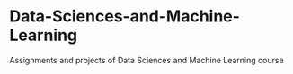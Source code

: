 # Data-Sciences-and-Machine-Learning
Assignments and projects of Data Sciences and Machine Learning course
